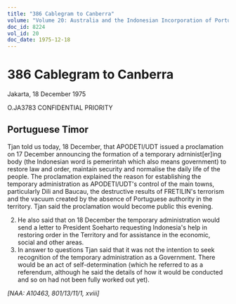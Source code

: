 ```yaml
---
title: "386 Cablegram to Canberra"
volume: "Volume 20: Australia and the Indonesian Incorporation of Portuguese Timor, 1974-1976"
doc_id: 8224
vol_id: 20
doc_date: 1975-12-18
---
```


# 386 Cablegram to Canberra

Jakarta, 18 December 1975

O.JA3783 CONFIDENTIAL PRIORITY

## Portuguese Timor

Tjan told us today, 18 December, that APODETI/UDT issued a proclamation on 17 December announcing the formation of a temporary adrninist[er]ing body (the Indonesian word is pemerintah which also means government) to restore law and order, maintain security and normalise the daily life of the people. The proclamation explained the reason for establishing the temporary administration as APODETI/UDT's control of the main towns, particularly Dili and Baucau, the destructive results of FRETILIN's terrorism and the vacuum created by the absence of Portuguese authority in the territory. Tjan said the proclamation would become public this evening.

  2. He also said that on 18 December the temporary administration would send a letter to President Soeharto requesting Indonesia's help in restoring order in the Territory and for assistance in the economic, social and other areas.
  3. In answer to questions Tjan said that it was not the intention to seek recognition of the temporary administration as a Government. There would be an act of self-determination (which he referred to as a referendum, although he said the details of how it would be conducted and so on had not been fully worked out yet).



_[NAA: A10463, 801/13/11/1, xviii]_
